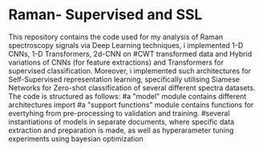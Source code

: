 # Raman- Supervised and SSL
This repository contains the code used for my analysis of Raman spectroscopy signals via Deep Learning techniques, i implemented 1-D CNNs, 1-D Transformers, 2d-CNN on 
#CWT transformed data and Hybrid variations of CNNs (for feature extractions) and Transformers for supervised classification. Moreover, i implemented such architectures for Self-Supervised 
representation learning, specifically utilising Siamese Networks for Zero-shot classification of several different spectra datasets. 
The code is structured as follows: 
#a "model" module contains different architectures import
#a "support functions" module contains functions for evertyhing from pre-processing to validation and training. 
#several instantiations of models in separate documents, where specific data extraction and preparation is made, as well as hyperarameter tuning experiments using bayesian optimization
